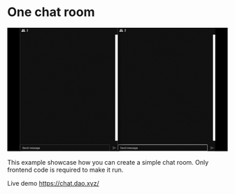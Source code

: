 # One chat room
![demo](./demo.gif)


This example showcase how you can create a simple chat room. Only frontend code is required to make it run.

Live demo
https://chat.dao.xyz/
